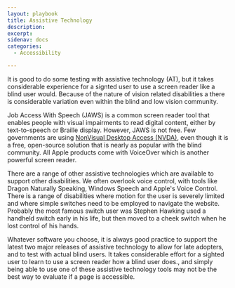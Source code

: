 ```yaml
---
layout: playbook
title: Assistive Technology
description: 
excerpt: 
sidenav: docs
categories:
  - Accessibility

---
```


It is good to do some testing with assistive technology (AT), but it takes considerable experience for a signted user to use a screen reader like a blind user would. Because of the nature of vision related disabilities a there is considerable variation even within the blind and low vision community. 

Job Access With Speech (JAWS) is a common screen reader tool that enables people with visual impairments to read digital content, either by text-to-speech or Braille display. However, JAWS is not free. Few governments are using [NonVisual Desktop Access (NVDA)](https://webaim.org/projects/screenreadersurvey7/), even though it is a free, open-source solution that is nearly as popular with the blind community. All Apple products come with VoiceOver which is another powerful screen reader. 

There are a range of other assistive technologies which are available to support other disabilities. We often overlook voice control, with tools like Dragon Naturally Speaking, Windows Speech and Apple's Voice Control. There is a range of disabilities where motion for the user is severely limited and where simple switches need to be employed to navigate the website. Probably the most famous switch user was Stephen Hawking used a handheld switch early in his life, but then moved to a cheek switch when he lost control of his hands.  

Whatever software you choose, it is always good practice to support the latest two major releases of assistive technology to allow for late adopters, and to test with actual blind users. It takes considerable effort for a sighted user to learn to use a screen reader how a blind user does., and simply being able to use one of these assistive technology tools may not be the best way to evaluate if a page is accessible.
